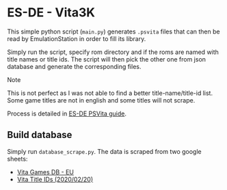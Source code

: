 # ES-DE - Vita3K
This simple python script (`main.py`) generates `.psvita` files that can then be read by EmulationStation in order to fill its library.

Simply run the script, specify rom directory and if the roms are named with title names or title ids. The script will then pick the other one from json database and generate the corresponding files.

> [!Note]
> This is not perfect as I was not able to find a better title-name/title-id list. Some game titles are not in english and some titles will not scrape.

Process is detailed in [ES-DE PSVita guide](https://gitlab.com/es-de/emulationstation-de/-/blob/master/USERGUIDE.md#sony-playstation-vita).

## Build database
Simply run `database_scrape.py`. The data is scraped from two google sheets:
- [Vita Games DB - EU](https://docs.google.com/spreadsheets/d/1SvfQrAavckZH9fBCo48bpfIx3jWpMDUOCPnDWMekMBg/edit)
- [Vita Title IDs (2020/02/20)](https://docs.google.com/spreadsheets/d/1muoSZ-ZyJfyb1D5Sd26ZRr2cwDyFmPz5aLyFFe9JELQ/edit)
